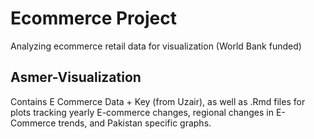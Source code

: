 # Ecommerce Project
Analyzing ecommerce retail data for visualization (World Bank funded)

## Asmer-Visualization
Contains E Commerce Data + Key (from Uzair), as well as .Rmd files for plots tracking yearly E-commerce changes, regional changes in E-Commerce trends, and Pakistan specific graphs. 

